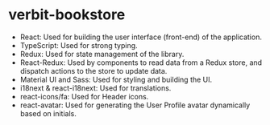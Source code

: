 # verbit-bookstore
- React: Used for building the user interface (front-end) of the application.
- TypeScript: Used for strong typing.
- Redux: Used for state management of the library.
- React-Redux: Used by components to read data from a Redux store, and dispatch actions to the store to update data.
- Material UI and Sass: Used for styling and building the UI.
- i18next & react-i18next: Used for translations.
- react-icons/fa: Used for Header icons.
- react-avatar: Used for generating the User Profile avatar dynamically based on initials.
